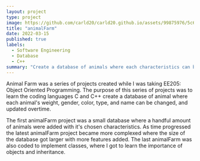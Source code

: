 ```yaml
---
layout: project
type: project
image: https://github.com/carld20/carld20.github.io/assets/99875976/5c625412-8b30-4c13-bd3d-e64c72867268
title: "animalFarm"
date: 2022-03-15
published: true
labels:
  - Software Engineering
  - Database
  - C++
summary: "Create a database of animals where each characteristics can be updated and modified."
---
```


Animal Farm was a series of projects created while I was taking EE205: Object Oriented Programming. The purpose of this series of projects was to learn the coding languages C and C++ create a database of animal where each animal's weight, gender, color, type, and name can be changed, and updated overtime.

The first animalFarm project was a small database where a handful amount of animals were added with it's chosen characteristics. As time progressed the latest animalFarm project became more complexed where the size of the database got larger with more features added. The last animalFarm was also coded to implement classes, where I got to learn the importance of objects and inheritance.
